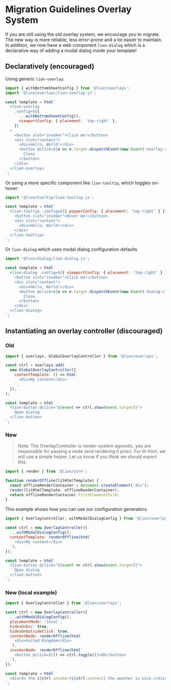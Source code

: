 # Migration Guidelines Overlay System

If you are still using the old overlay system, we encourage you to migrate. The new way is more reliable, less error-prone and a lot easier to maintain. In addition, we now have a web component `lion-dialog` which is a declarative way of adding a modal dialog inside your template!

## Declaratively (encouraged)

Using generic `lion-overlay`:

```js
import { withBottomSheetConfig } from '@lion/overlays';
import '@lion/overlays/lion-overlay.js';

const template = html`
  <lion-overlay
    .config=${{
      ...withBottomSheetConfig(),
      viewportConfig: { placement: 'top-right' },
    }}
  >
    <button slot="invoker">Click me!</button>
    <div slot="content">
      <div>Hello, World!</div>
      <button @click=${e => e.target.dispatchEvent(new Event('overlay-close', { bubbles: true }))}>
        Close
      </button>
    </div>
  </lion-overlay>
`;
```

Or using a more specific component like `lion-tooltip`, which toggles on-hover:

```js
import '@lion/tooltip/lion-tooltip.js';

const template = html`
  <lion-tooltip .config=${{ popperConfig: { placement: 'top-right' } }}>
    <button slot="invoker">Hover me!</button>
    <div slot="content">
      <div>Hello, World!</div>
    </div>
  </lion-tooltip>
`;
```

Or `lion-dialog` which uses modal dialog configuration defaults

```js
import '@lion/dialog/lion-dialog.js';

const template = html`
  <lion-dialog .config=${{ viewportConfig: { placement: 'top-right' } }}>
    <button slot="invoker">Click me!</button>
    <div slot="content">
      <div>Hello, World!</div>
      <button @click=${e => e.target.dispatchEvent(new Event('dialog-close', { bubbles: true }))}>
        Close
      </button>
    </div>
  </lion-dialog>
`;
```

## Instantiating an overlay controller (discouraged)

### Old

```js
import { overlays, GlobalOverlayController } from '@lion/overlays';

const ctrl = overlays.add(
  new GlobalOverlayController({
    contentTemplate: () => html`
      <div>My content</div>
    `,
  }),
);

const template = html`
  <lion-button @click="${event => ctrl.show(event.target)}">
    Open dialog
  </lion-button>
`;
```

### New

> Note: The OverlayController is render-system agnostic, you are responsible for passing a node (and rendering it prior).
> For lit-html, we will use a simple helper. Let us know if you think we should export this.

```js
import { render } from '@lion/core';

function renderOffline(litHtmlTemplate) {
  const offlineRenderContainer = document.createElement('div');
  render(litHtmlTemplate, offlineRenderContainer);
  return offlineRenderContainer.firstElementChild;
}
```

This example shows how you can use our configuration generators.

```js
import { OverlayController, withModalDialogConfig } from '@lion/overlays';

const ctrl = new OverlayController({
  ...withModalDialogConfig(),
  contentTemplate: renderOffline(html`
    <div>My content</div>
  `),
});

const template = html`
  <lion-button @click="${event => ctrl.show(event.target)}">
    Open dialog
  </lion-button>
`;
```

### New (local example)

```js
import { OverlayController } from '@lion/overlays';

const ctrl = new OverlayController({
  ...withModalDialogConfig(),
  placementMode: 'local',
  hidesOnEsc: true,
  hidesOnOutsideClick: true,
  contentNode: renderOffline(html`
    <div>United Kingdom</div>
  `),
  invokerNode: renderOffline(html`
    <button @click=${() => ctrl.toggle()}>UK</button>
  `),
});

const template = html`
  <div>In the ${ctrl.invoker}${ctrl.content} the weather is nice.</div>
`;
```
